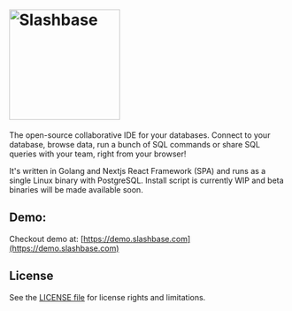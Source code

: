 # [<img src="https://slashbase.com/logo.png" alt="Slashbase" width="200">](https://slashbase.com)


The open-source collaborative IDE for your databases. Connect to your database, browse data, run a bunch of SQL commands or share SQL queries with your team, right from your browser!

It's written in Golang and Nextjs React Framework (SPA) and runs as a single Linux binary with PostgreSQL. Install script is currently WIP and beta binaries will be made available soon.

## Demo:
Checkout demo at: [https://demo.slashbase.com](https://demo.slashbase.com)

## License

See the [LICENSE file](LICENSE.txt) for license rights and limitations.
